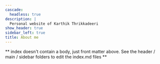 ```yaml
---
cascade:
  headless: true
description: |
  Personal website of Karthik Thrikkadeeri
show_header: true
sidebar_left: true
title: About me
---
```


** index doesn't contain a body, just front matter above.
See the header / main / sidebar folders to edit the index.md files **

